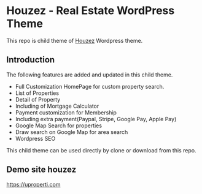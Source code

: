 # Houzez - Real Estate WordPress Theme

This repo is child theme of [Houzez](https://themeforest.net/item/houzez-real-estate-wordpress-theme/15752549) Wordpress theme.

## Introduction

The following features are added and updated in this child theme.

- Full Customization HomePage for custom property search.
- List of Properties
- Detail of Property
- Including of Mortgage Calculator
- Payment customization for Membership
- Including extra payment(Paypal, Stripe, Google Pay, Apple Pay)
- Google Map Search for properties
- Draw search on Google Map for area search
- Wordpress SEO

This child theme can be used directly by clone or download from this repo.
## Demo site houzez
https://uproperti.com
